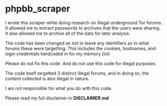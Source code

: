 # phpbb_scraper

I wrote this scraper while doing research on illegal underground Tor forums.
It allowed me to extract passwords to archives that the users were sharing.
It also allowed me to archive all of the data for later analysis.

The code has been changed as not to leave any identifiers as to what forums these were targetting. This includes the cookies, hostnames, and login credentials hardcoded in for my memory (lol)

Please do not fix this code. And do not use this code for illegal purposes. 

The code itself targetted 3 distinct illegal forums, and in doing so, the content collected is also illegal in nature.

I am not responsible for what you do with this code.

Please read my full disclaimer in **DISCLAIMER.md**
